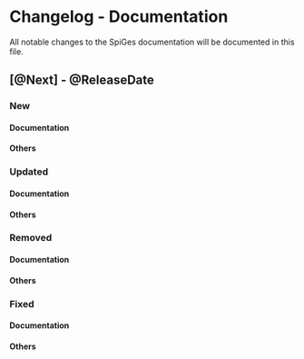 # Changelog - Documentation

All notable changes to the SpiGes documentation will be documented in this file.

## [@Next] - @ReleaseDate

### New

#### Documentation

#### Others

### Updated

#### Documentation

#### Others

### Removed

#### Documentation

#### Others

### Fixed

#### Documentation

#### Others
